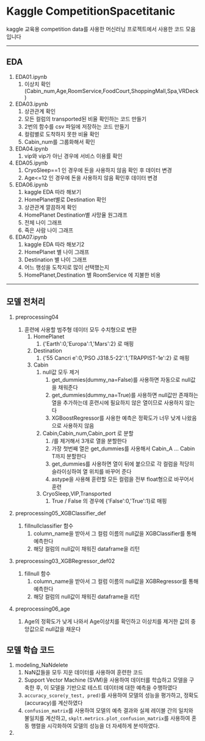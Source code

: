 # Kaggle CompetitionSpacetitanic

kaggle 교육용 competition data를 사용한 머신러닝 프로젝트에서 사용한 코드 모음입니다



---

## EDA

1. EDA01.ipynb
   1. 이상치 확인 (Cabin_num,Age,RoomService,FoodCourt,ShoppingMall,Spa,VRDeck)
2. EDA03.ipynb
   1. 상관관계 확인
   2. 모든 컬럼의 transported된 비율 확인하는 코드 만들기
   3. 2번의 함수를 csv 파일에 저장하는 코드 만들기
   4. 컬럼별로 도착하지 못한 비율 확인
   5. Cabin_num를 그룹화해서 확인
3. EDA04.ipynb
   1. vip와 vip가 아닌 경우에 서비스 이용률 확인
4. EDA05.ipynb
   1. CryoSleep==1 인 경우에 돈을 사용하지 않음 확인 후 데이터 변경
   2. Age<=12 인 경우에 돈을 사용하지 않음 확인후 데이터 변경
5. EDA06.ipynb
   1. kaggle EDA 따라 해보기
   2. HomePlanet별로  Destination 확인
   3. 상관관계 깔끔하게 확인
   4. HomePlanet  Destination별 사망율 원그래프
   5. 전체 나이 그래프
   6. 죽은 사람 나이 그래프 
6. EDA07.ipynb
   1. kaggle EDA 따라 해보기2
   2. HomePlanet 별 나이 그래프
   3. Destination 별 나이 그래프
   4. 어느 행성을 도착지로 많이 선택했는지
   5. HomePlanet,Destination 별 RoomService 에 지불한 비용



---


## 모델 전처리

1. preprocessing04

   1. 훈련에 사용할 범주형 데이터 모두 수치형으로 변환
      1. HomePlanet
         1. {'Earth':0,'Europa':1,'Mars':2} 로 매핑
      2. Destination
         1. {'55 Cancri e':0,'PSO J318.5-22':1,'TRAPPIST-1e':2} 로 매핑
      3. Cabin
         1. null값 모두 제거
            1. get_dummies(dummy_na=False)를 사용하면 자동으로 null값을 채워준다
            2. get_dummies(dummy_na=True)를 사용하면 null값만 존재하는 열을 추가하는데 훈련시에 필요하지 않은 열이므로 사용하지 않는다
            3. XGBoostRegressor를 사용한 예측은 정확도가 너무 낮게 나왔음으로 사용하지 않음
         2. Cabin,Cabin_num,Cabin_port 로 분할
            1. /를 제거해서 3개로 열을 분할한다
            2. 가장 첫번째 열은 get_dummies를 사용해서 Cabin_A ... Cabin T까지 분할한다
            3. get_dummies를 사용하면 열이 뒤에 붙으므로 각 컬럼을 적당히 슬라이싱하여 열 위치를 바꾸어 준다
            4. astype을 사용해 훈련할 모든 컬럼을 전부 float형으로 바꾸어서 훈련
         3. CryoSleep,VIP,Transported
            1. True / False 의 경우에 {'False':0,'True':1}로 매핑

2. preprocessing05_XGBClassifier_def

   1. fillnullclassifier 함수
      1. column_name을 받아서 그 컬럼 이름의 null값을 XGBClassifier를 통해 예측한다
      2. 해당 컬럼의 null값이 채워진 dataframe을 리턴

3. preprocessing03_XGBRegressor_def02

   1. fillnull 함수
      1. column_name을 받아서 그 컬럼 이름의 null값을 XGBRegressor를 통해 예측한다
      2. 해당 컬럼의 null값이 채워진 dataframe을 리턴

4. preprocessing06_age

   1. Age의 정확도가 낮게 나와서 Age이상치를 확인하고 이상치를 제거한 값의 중앙값으로 null값을 채운다



## 모델 학습 코드

1. modeling_NaNdelete
   1. NaN값들을 모두 지운 데이터를 사용하여 훈련한 코드
   2.  Support Vector Machine (SVM)을 사용하여 데이터를 학습하고 모델을 구축한 후, 이 모델을 기반으로 테스트 데이터에 대한 예측을 수행하였다
   3. `accuracy_score(y_test, pred)`를 사용하여 모델의 성능을 평가하고, 정확도(accuracy)를 계산하였다
   4. `confusion_matrix`를 사용하여 모델의 예측 결과와 실제 레이블 간의 일치와 불일치를 계산하고, `skplt.metrics.plot_confusion_matrix`를 사용하여 혼동 행렬을 시각화하여 모델의 성능을 더 자세하게 분석하였다.
2. 
